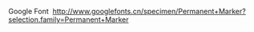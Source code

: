 Google Font&nbsp;&nbsp;http://www.googlefonts.cn/specimen/Permanent+Marker?selection.family=Permanent+Marker
